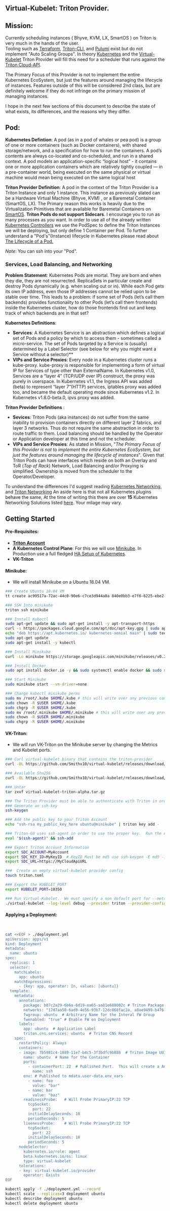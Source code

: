
## Virtual-Kubelet: Triton Provider.
## Mission:
Currently scheduling instances ( Bhyve, KVM, LX, SmartOS ) on Triton is very much in the hands of the user.  
 Tooling such as [Terraform](/docs/providers/triton), [Triton-CLI](https://github.com/joyent/node-triton), and [Pulumi](https://pulumi.io/) exist but do not implement "Auto Scaling Groups".  In theory [Kubernetes](http://kubernetes.io) and the [Virtual-Kubelet](https://github.com/virtual-kubelet/virtual-kubelet) Triton Provider will fill this need for a scheduler that runs against the [Triton Cloud-API](https://github.com/joyent/sdc-cloudapi/).

The Primary Focus of this Provider is not to implement the entire Kubernetes EcoSystem, but just the features around managing the lifecycle of instances.  Features outside of this will be considered 2nd class, but are definitely welcome if they do not infringe on the primary mission of managing instances.  

I hope in the next few sections of this document to describe the state of what exists, its differences, and the reasons why they differ.


## Pod:
**Kubernetes Defintion**:
A pod (as in a pod of whales or pea pod) is a group of one or more containers (such as Docker containers), with shared storage/network, and a specification for how to run the containers. A pod’s contents are always co-located and co-scheduled, and run in a shared context. A pod models an application-specific “logical host” - it contains one or more application containers which are relatively tightly coupled — in a pre-container world, being executed on the same physical or virtual machine would mean being executed on the same logical host

**Triton Provider Definition**: A pod in the context of the Triton Provider is a Triton Instance and only 1 instance.  This instance as previously stated can be a Hardware Virtual Machine (Bhyve, KVM) , or a Baremetal Container (SmartOS, LX).  The Primary reason this works is heavily due to the Virtualization Primitives that are available for Baremetal Containers on [SmartOS](smartos.org). **Triton Pods do not support Sidecars**.  I encourage you to run as many processes as you want.  In order to use all of the already written [Kubernetes Controllers](https://kubernetes.io/docs/concepts/workloads/controllers/) we use the PodSpec to define the Triton Instances we will be deploying, but only define 1 Container per Pod.   To further understand a "Pod's"(Instance) lifecycle in Kubernetes please read about [The Lifecycle of a Pod.](https://kubernetes.io/docs/concepts/workloads/pods/pod-lifecycle/)

_Note_: You can ssh into your "Pod".


### Services, Load Balancing, and Networking
**Problem Statement**: Kubernetes Pods are mortal. They are born and when they die, they are not resurrected. ReplicaSets in particular create and destroy Pods dynamically (e.g. when scaling out or in). While each Pod gets its own IP address, even those IP addresses cannot be relied upon to be stable over time. This leads to a problem: if some set of Pods (let’s call them backends) provides functionality to other Pods (let’s call them frontends) inside the Kubernetes cluster, how do those frontends find out and keep track of which backends are in that set?

**Kubernetes Definitions**:    
- **Services**:  A Kubernetes Service is an abstraction which defines a logical set of Pods and a policy by which to access them - sometimes called a micro-service. The set of Pods targeted by a Service is (usually) determined by a Label Selector (see below for why you might want a Service without a selector)**
- **VIPs and Service Proxies**: 
Every node in a Kubernetes cluster runs a kube-proxy. kube-proxy is responsible for implementing a form of virtual IP for Services of type other than ExternalName.
In Kubernetes v1.0, Services are a “layer 4” (TCP/UDP over IP) construct, the proxy was purely in userspace. In Kubernetes v1.1, the Ingress API was added (beta) to represent “layer 7”(HTTP) services, iptables proxy was added too, and became the default operating mode since Kubernetes v1.2. In Kubernetes v1.8.0-beta.0, ipvs proxy was added.


**Triton Provider Definitions** :
- **Sevices**:   Triton Pods (aka instances) do not suffer from the same inability to provision containers directly on different layer 2 fabrics, and layer 3 networks.  Thus do not require the same abstraction in order to route traffic to them.     Load balancing should be handled by the Operator or Application developer at this time and not the scheduler.
-  **VIPs and Service Proxies**:   As stated in Mission,  "_The Primary Focus of this Provider is not to implement the entire Kubernetes EcoSystem, but just the features around managing the lifecycle of instances_".  Given that Triton Pods can have interfaces which reside on both an Overlay and ToR (_Top of Rack_)  Network,  Load Balancing and/or Proxying  is simplified. Ownership is moved from the scheduler to the Operator/Developer.

To understand the differences I'd suggest reading [Kubernetes Networking](https://kubernetes.io/docs/concepts/services-networking/), and [Triton Networking](https://docs.joyent.com/private-cloud/networks/sdn)  An aside here is that not all Kubernetes plugins behave the same,   At the time of writing this there are over **15** Kubernetes Networking Solutions listed [here](https://kubernetes.io/docs/concepts/cluster-administration/networking/).   Your milage may vary.


## Getting Started
#### Pre-Requisites: 
- [**Triton Account**](https://www.joyent.com/getting-started)  
- **A Kubernetes Control Plane**:  For this we will use  [Minikube](https://kubernetes.io/docs/setup/minikube/).  In Production use a full fledged [HA Setup of Kubernetes](https://github.com/kelseyhightower/kubernetes-the-hard-way).
- **VK-Triton**

#### Minikube:  
- We will install Minikube on a Ubuntu 18.04 VM.
``` bash 
### Create Ubuntu 18.04 VM
tt create ac99517a-72ac-44c0-90e6-c7ce3d944a0a 840e0bb3-e7f6-6225-ebe2-c09cf326f0f8 -N My-Fabric-Network -N sdc_nat -n minikube

### SSH Into minikube
triton ssh minikube

### Install Kubectl
sudo apt-get update && sudo apt-get install -y apt-transport-https
curl -s https://packages.cloud.google.com/apt/doc/apt-key.gpg | sudo apt-key add -
echo "deb https://apt.kubernetes.io/ kubernetes-xenial main" | sudo tee -a /etc/apt/sources.list.d/kubernetes.list
sudo apt-get update
sudo apt-get install -y kubectl

### Install Minikube
curl -Lo minikube https://storage.googleapis.com/minikube/releases/v0.30.0/minikube-linux-amd64 && chmod +x minikube && sudo cp minikube /usr/local/bin/ && rm minikube

### Install Docker
sudo apt install docker.io -y && sudo systemctl enable docker && sudo systemctl start docker

### Start Minikube
sudo minikube start --vm-driver=none

### Change kubectl minikube perms
sudo mv /root/.kube $HOME/.kube # this will write over any previous configuration                                                                        
sudo chown -R $USER $HOME/.kube                                                                                                 
sudo chgrp -R $USER $HOME/.kube                                                                                                                                                                                                                                      
sudo mv /root/.minikube $HOME/.minikube # this will write over any previous configuration                                     
sudo chown -R $USER $HOME/.minikube                                                                                             
sudo chgrp -R $USER $HOME/.minikube
```
#### VK-Triton:
- We will run VK-Triton on the Minikube server by changing the Metrics and Kubelet ports.
```  bash
### Curl virtual-kubelet binary that contains the triton-provider 
curl -OL https://github.com/Smithx10/virtual-kubelet/releases/download/alpha/virtual-kubelet-triton-alpha.tar.gz

### Available Sha256
curl -OL https://github.com/Smithx10/virtual-kubelet/releases/download/alpha/virtual-kubelet-triton-alpha.sha256.txt

### Untar
tar zxvf virtual-kubelet-triton-alpha.tar.gz

### The Triton Provider must be able to authenticate with Triton in order to CRUD Instances.  
### Generate an ssh-key
ssh-keygen

### Add the public key to your Triton Account
echo "ssh-rsa my_public_key_here ubuntu@minikube" | triton key add -

### Triton-GO uses ssh-agent in order to use the proper key.  Run the Agent, Add the Key
eval "$(ssh-agent)" && ssh-add

### Export Triton Account Information
export SDC_ACCOUNT=MyAccount
export SDC_KEY_ID=MyKeyID  # KeyID Must be md5 use ssh-keygen -E md5 -lf ~/.ssh/id_rsa
export SDC_URL=https://MyCloudApiURL

###  Create an empty virtual-kubelet provider config
touch triton.toml

### Export the KUBELET_PORT
export KUBELET_PORT=10350

### Run Virtual-Kubelet.  We must specify a non default port for --metrics-addr because minikube uses 10255
./virtual-kubelet --log-level debug --provider triton --provider-config ./triton.toml --nodename vk-triton --metrics-addr :10355 
```
#### Applying a Deployment:
``` bash


cat <<EOF > ./deployment.yml
apiVersion: apps/v1
kind: Deployment
metadata:
  name: ubuntu  
spec:
  replicas: 1
  selector:
    matchLabels:
      app: ubuntu
    matchExpressions:
      - {key: app, operator: In, values: [ubuntu]}
  template:
    metadata:
      annotations:
        package: b87c2a29-6b6a-6d19-ea65-aa81e680002c # Triton Package UUID
        networks: "17d7aa50-6ad9-4e56-93b7-12dc868fac2a, a0ae9499-b476-4fef-9861-d0c25029378d" # Triton Package UUIDs
        fwgroup: ubuntu  # Arbitrary Name for the Interal FW Group
        fwenabled: "true" # Enable FW on Deployment
      labels:
        app: ubuntu  # Application Label
        triton.cns.services: ubuntu  # Triton CNS Record
    spec:
      restartPolicy: Always
      containers:
      - image: 7b5981c4-1889-11e7-b4c5-3f3bdfc9b88b  # Triton Image UUID
        name: ubuntu  # Name for the Container
        ports:
          - containerPort: 22  # Published Port.  This will create a Any Firewall rule. Defaults to TCP.
            name: ssh
        env: # Published to mdata.user-data.env_vars
          - name: foo
            value: "bar"
          - name: bar
            value: "baz"
        readinessProbe:   # Will Probe PrimaryIP:22 TCP
          tcpSocket:
            port: 22
          initialDelaySeconds: 10
          periodSeconds: 5
        livenessProbe:	  # Will Probe PrimaryIP:22 TCP
          tcpSocket:
            port: 22
          initialDelaySeconds: 10
          periodSeconds: 5
      nodeSelector:
        kubernetes.io/role: agent
        beta.kubernetes.io/os: linux
        type: virtual-kubelet
      tolerations:
      - key: virtual-kubelet.io/provider
        operator: Exists
EOF

kubectl apply -f ./deployment.yml --record 
kubectl scale --replicas=3 deployment ubuntu
kubectl describe deployment ubuntu
kubectl delete deployment ubuntu
```
